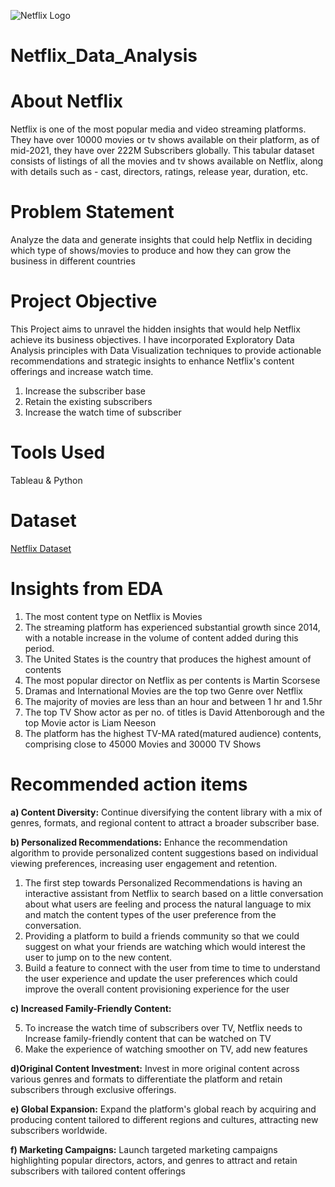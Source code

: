 ![Netflix Logo](https://github.com/AnuragAnalyst/Netflix_Data_Analysis/assets/92114108/edc74d40-5584-42ea-ba28-f28129bcd439)

# Netflix_Data_Analysis
# About Netflix
Netflix is one of the most popular media and video streaming platforms. They have over 10000 movies or tv shows available on their platform, as of mid-2021, they have over 222M Subscribers globally. This tabular dataset consists of listings of all the movies and tv shows available on Netflix, along with details such as - cast, directors, ratings, release year, duration, etc.
# Problem Statement 
Analyze the data and generate insights that could help Netflix in deciding which type of shows/movies to produce and how they can grow the business in different countries
# Project Objective 
This Project aims to unravel the hidden insights that would help Netflix achieve its business objectives. I have incorporated Exploratory Data Analysis principles with Data Visualization techniques to provide actionable recommendations and strategic insights to enhance Netflix's content offerings and increase watch time.

1. Increase the subscriber base 
2. Retain the existing subscribers 
3. Increase the watch time of subscriber
# Tools Used
 Tableau & Python 
# Dataset 
[Netflix Dataset](https://d2beiqkhq929f0.cloudfront.net/public_assets/assets/000/000/940/original/netflix.csv)

# Insights from EDA
1. The most content type on Netflix is Movies
2. The streaming platform has experienced substantial growth since 2014, with a notable increase in the volume of content added during this period.
3. The United States is the country that produces the highest amount of contents
4. The most popular director on Netflix as per contents is Martin Scorsese
5. Dramas and International Movies are the top two Genre over Netflix
6. The majority of movies are less than an hour and between 1 hr and 1.5hr
7. The top TV Show actor as per no. of titles is David Attenborough and the top Movie actor is Liam Neeson
8. The platform has the highest TV-MA rated(matured audience) contents, comprising close to 45000 Movies and 30000 TV Shows

# Recommended action items

**a) Content Diversity:** Continue diversifying the content library with a mix of genres, formats, and regional content to attract a broader subscriber base. 

**b) Personalized Recommendations:** Enhance the recommendation algorithm to provide personalized content suggestions based on individual viewing preferences, increasing user engagement and retention. 

1. The first step towards Personalized Recommendations is having an interactive assistant from Netflix to search based on a little conversation about what users are feeling and process the natural language to mix and match the content types of the user preference from the conversation.
2. Providing a platform to build a friends community so that we could suggest on what your friends are watching which would interest the user to jump on to the new content. 
3. Build a feature to connect with the user from time to time to understand the user experience and update the user preferences which could improve the overall content provisioning experience for the user

**c) Increased Family-Friendly Content:**

5. To increase the watch time of subscribers over TV, Netflix needs to Increase family-friendly content that can be watched on TV
6. Make the experience of watching smoother on TV, add new features

**d)Original Content Investment:** Invest in more original content across various genres and formats to differentiate the platform and retain subscribers through exclusive offerings.

**e) Global Expansion:** Expand the platform's global reach by acquiring and producing content tailored to different regions and cultures, attracting new subscribers worldwide.

**f) Marketing Campaigns:** Launch targeted marketing campaigns highlighting popular directors, actors, and genres to attract and retain subscribers with tailored content offerings

